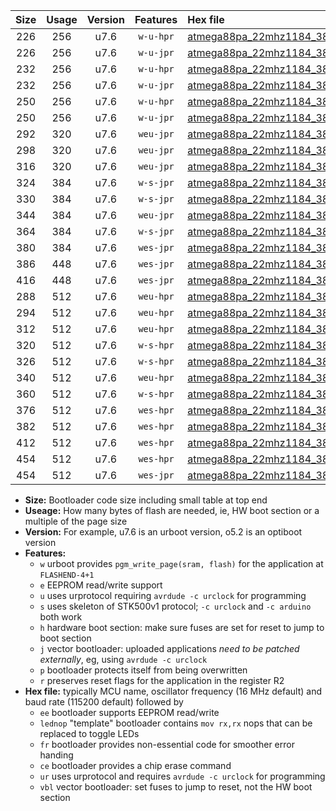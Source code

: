|Size|Usage|Version|Features|Hex file|
|:-:|:-:|:-:|:-:|:--|
|226|256|u7.6|`w-u-hpr`|[atmega88pa_22mhz1184_38400bps_ur.hex](https://raw.githubusercontent.com/stefanrueger/urboot/main//atmega88pa_22mhz1184_38400bps_ur.hex)|
|226|256|u7.6|`w-u-jpr`|[atmega88pa_22mhz1184_38400bps_ur_vbl.hex](https://raw.githubusercontent.com/stefanrueger/urboot/main//atmega88pa_22mhz1184_38400bps_ur_vbl.hex)|
|232|256|u7.6|`w-u-hpr`|[atmega88pa_22mhz1184_38400bps_lednop_ur.hex](https://raw.githubusercontent.com/stefanrueger/urboot/main//atmega88pa_22mhz1184_38400bps_lednop_ur.hex)|
|232|256|u7.6|`w-u-jpr`|[atmega88pa_22mhz1184_38400bps_lednop_ur_vbl.hex](https://raw.githubusercontent.com/stefanrueger/urboot/main//atmega88pa_22mhz1184_38400bps_lednop_ur_vbl.hex)|
|250|256|u7.6|`w-u-hpr`|[atmega88pa_22mhz1184_38400bps_lednop_fr_ur.hex](https://raw.githubusercontent.com/stefanrueger/urboot/main//atmega88pa_22mhz1184_38400bps_lednop_fr_ur.hex)|
|250|256|u7.6|`w-u-jpr`|[atmega88pa_22mhz1184_38400bps_lednop_fr_ur_vbl.hex](https://raw.githubusercontent.com/stefanrueger/urboot/main//atmega88pa_22mhz1184_38400bps_lednop_fr_ur_vbl.hex)|
|292|320|u7.6|`weu-jpr`|[atmega88pa_22mhz1184_38400bps_ee_ur_vbl.hex](https://raw.githubusercontent.com/stefanrueger/urboot/main//atmega88pa_22mhz1184_38400bps_ee_ur_vbl.hex)|
|298|320|u7.6|`weu-jpr`|[atmega88pa_22mhz1184_38400bps_ee_lednop_ur_vbl.hex](https://raw.githubusercontent.com/stefanrueger/urboot/main//atmega88pa_22mhz1184_38400bps_ee_lednop_ur_vbl.hex)|
|316|320|u7.6|`weu-jpr`|[atmega88pa_22mhz1184_38400bps_ee_lednop_fr_ur_vbl.hex](https://raw.githubusercontent.com/stefanrueger/urboot/main//atmega88pa_22mhz1184_38400bps_ee_lednop_fr_ur_vbl.hex)|
|324|384|u7.6|`w-s-jpr`|[atmega88pa_22mhz1184_38400bps_vbl.hex](https://raw.githubusercontent.com/stefanrueger/urboot/main//atmega88pa_22mhz1184_38400bps_vbl.hex)|
|330|384|u7.6|`w-s-jpr`|[atmega88pa_22mhz1184_38400bps_lednop_vbl.hex](https://raw.githubusercontent.com/stefanrueger/urboot/main//atmega88pa_22mhz1184_38400bps_lednop_vbl.hex)|
|344|384|u7.6|`weu-jpr`|[atmega88pa_22mhz1184_38400bps_ee_lednop_fr_ce_ur_vbl.hex](https://raw.githubusercontent.com/stefanrueger/urboot/main//atmega88pa_22mhz1184_38400bps_ee_lednop_fr_ce_ur_vbl.hex)|
|364|384|u7.6|`w-s-jpr`|[atmega88pa_22mhz1184_38400bps_lednop_fr_vbl.hex](https://raw.githubusercontent.com/stefanrueger/urboot/main//atmega88pa_22mhz1184_38400bps_lednop_fr_vbl.hex)|
|380|384|u7.6|`wes-jpr`|[atmega88pa_22mhz1184_38400bps_ee_vbl.hex](https://raw.githubusercontent.com/stefanrueger/urboot/main//atmega88pa_22mhz1184_38400bps_ee_vbl.hex)|
|386|448|u7.6|`wes-jpr`|[atmega88pa_22mhz1184_38400bps_ee_lednop_vbl.hex](https://raw.githubusercontent.com/stefanrueger/urboot/main//atmega88pa_22mhz1184_38400bps_ee_lednop_vbl.hex)|
|416|448|u7.6|`wes-jpr`|[atmega88pa_22mhz1184_38400bps_ee_lednop_fr_vbl.hex](https://raw.githubusercontent.com/stefanrueger/urboot/main//atmega88pa_22mhz1184_38400bps_ee_lednop_fr_vbl.hex)|
|288|512|u7.6|`weu-hpr`|[atmega88pa_22mhz1184_38400bps_ee_ur.hex](https://raw.githubusercontent.com/stefanrueger/urboot/main//atmega88pa_22mhz1184_38400bps_ee_ur.hex)|
|294|512|u7.6|`weu-hpr`|[atmega88pa_22mhz1184_38400bps_ee_lednop_ur.hex](https://raw.githubusercontent.com/stefanrueger/urboot/main//atmega88pa_22mhz1184_38400bps_ee_lednop_ur.hex)|
|312|512|u7.6|`weu-hpr`|[atmega88pa_22mhz1184_38400bps_ee_lednop_fr_ur.hex](https://raw.githubusercontent.com/stefanrueger/urboot/main//atmega88pa_22mhz1184_38400bps_ee_lednop_fr_ur.hex)|
|320|512|u7.6|`w-s-hpr`|[atmega88pa_22mhz1184_38400bps.hex](https://raw.githubusercontent.com/stefanrueger/urboot/main//atmega88pa_22mhz1184_38400bps.hex)|
|326|512|u7.6|`w-s-hpr`|[atmega88pa_22mhz1184_38400bps_lednop.hex](https://raw.githubusercontent.com/stefanrueger/urboot/main//atmega88pa_22mhz1184_38400bps_lednop.hex)|
|340|512|u7.6|`weu-hpr`|[atmega88pa_22mhz1184_38400bps_ee_lednop_fr_ce_ur.hex](https://raw.githubusercontent.com/stefanrueger/urboot/main//atmega88pa_22mhz1184_38400bps_ee_lednop_fr_ce_ur.hex)|
|360|512|u7.6|`w-s-hpr`|[atmega88pa_22mhz1184_38400bps_lednop_fr.hex](https://raw.githubusercontent.com/stefanrueger/urboot/main//atmega88pa_22mhz1184_38400bps_lednop_fr.hex)|
|376|512|u7.6|`wes-hpr`|[atmega88pa_22mhz1184_38400bps_ee.hex](https://raw.githubusercontent.com/stefanrueger/urboot/main//atmega88pa_22mhz1184_38400bps_ee.hex)|
|382|512|u7.6|`wes-hpr`|[atmega88pa_22mhz1184_38400bps_ee_lednop.hex](https://raw.githubusercontent.com/stefanrueger/urboot/main//atmega88pa_22mhz1184_38400bps_ee_lednop.hex)|
|412|512|u7.6|`wes-hpr`|[atmega88pa_22mhz1184_38400bps_ee_lednop_fr.hex](https://raw.githubusercontent.com/stefanrueger/urboot/main//atmega88pa_22mhz1184_38400bps_ee_lednop_fr.hex)|
|454|512|u7.6|`wes-hpr`|[atmega88pa_22mhz1184_38400bps_ee_lednop_fr_ce.hex](https://raw.githubusercontent.com/stefanrueger/urboot/main//atmega88pa_22mhz1184_38400bps_ee_lednop_fr_ce.hex)|
|454|512|u7.6|`wes-jpr`|[atmega88pa_22mhz1184_38400bps_ee_lednop_fr_ce_vbl.hex](https://raw.githubusercontent.com/stefanrueger/urboot/main//atmega88pa_22mhz1184_38400bps_ee_lednop_fr_ce_vbl.hex)|

- **Size:** Bootloader code size including small table at top end
- **Useage:** How many bytes of flash are needed, ie, HW boot section or a multiple of the page size
- **Version:** For example, u7.6 is an urboot version, o5.2 is an optiboot version
- **Features:**
  + `w` urboot provides `pgm_write_page(sram, flash)` for the application at `FLASHEND-4+1`
  + `e` EEPROM read/write support
  + `u` uses urprotocol requiring `avrdude -c urclock` for programming
  + `s` uses skeleton of STK500v1 protocol; `-c urclock` and `-c arduino` both work
  + `h` hardware boot section: make sure fuses are set for reset to jump to boot section
  + `j` vector bootloader: uploaded applications *need to be patched externally*, eg, using `avrdude -c urclock`
  + `p` bootloader protects itself from being overwritten
  + `r` preserves reset flags for the application in the register R2
- **Hex file:** typically MCU name, oscillator frequency (16 MHz default) and baud rate (115200 default) followed by
  + `ee` bootloader supports EEPROM read/write
  + `lednop` "template" bootloader contains `mov rx,rx` nops that can be replaced to toggle LEDs
  + `fr` bootloader provides non-essential code for smoother error handing
  + `ce` bootloader provides a chip erase command
  + `ur` uses urprotocol and requires `avrdude -c urclock` for programming
  + `vbl` vector bootloader: set fuses to jump to reset, not the HW boot section
